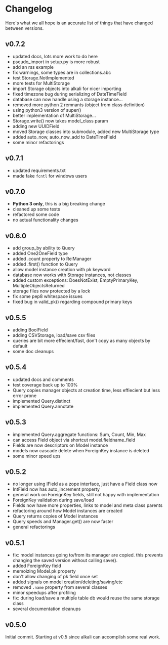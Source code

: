 # Changelog

Here's what we all hope is an accurate list of things that have changed
between versions.

## v0.7.2

* updated docs, lots more work to do here
* pseudo_import in setup.py is more robust
* add an rss example
* fix warnings, some types are in collections.abc
* test Storage.NotImplemented
* more tests for MultiStorage
* import Storage objects into alkali for nicer importing
* fixed timezone bug during serializing of DateTimeField
* database can now handle using a storage instance...
* removed more python 2 remnants (object from class definition)
* using python3 version of super()
* better implementation of MultiStorage...
* Storage.write() now takes model_class param
* adding new UUIDField
* moved Storage classes into submodule, added new MultiStorage type
* added auto_now, auto_now_add to DateTimeField
* some minor refactorings

## v0.7.1

* updated requirements.txt
* made fake `fcntl` for windows users

## v0.7.0

* **Python 3 only**, this is a big breaking change
* cleaned up some tests
* refactored some code
* no actual functionality changes

## v0.6.0

* add group_by ability to Query
* added One2OneField type
* added .count property to RelManager
* added .first() function to Query
* allow model instance creation with pk keyword
* database now works with Storage instances, not classes
* added custom exceptions: DoesNotExist, EmptyPrimaryKey, MultipleObjectsReturned
* storage files now protected by a lock
* fix some pep8 whitespace issues
* fixed bug in valid_pk() regarding compound primary keys

## v0.5.5

* adding BoolField
* adding CSVStorage, load/save csv files
* queries are bit more effecient/fast, don't copy as many objects by default
* some doc cleanups

## v0.5.4

* updated docs and comments
* test coverage back up to 100%
* Query copies manager objects at creation time, less effiecient but
  less error prone
* implemented Query.distinct
* implemented Query.annotate

## v0.5.3

* implemented Query.aggregate functions: Sum, Count, Min, Max
* can access Field object via shortcut model.fieldname_field
* Fields are now descriptors on Model instance
* models now cascade delete when ForeignKey instance is deleted
* some minor speed ups

## v0.5.2

* no longer using IField as a zope interface, just have a Field class now
* IntField now has auto_increment property
* general work on ForeignKey fields, still not happy with implementation
* ForeignKey validation during save/load
* Fields now have more properties, links to model and meta class parents
* refactoring around how Model instances are created
* Query returns copies of Model instances
* Query speeds and Manager.get() are now faster
* general refactorings

## v0.5.1

* fix: model instances going to/from its manager are copied. this
  prevents changing the saved version without calling save().
* added ForeignKey field
* memoizing Model.pk property
* don't allow changing of pk field once set
* added signals on model creation/deleting/saving/etc
* removed `.name` property from several classes
* minor speedups after profiling
* fix: during load/save a multiple table db would reuse the same storage class
* several documentation cleanups

## v0.5.0

Initial commit. Starting at v0.5 since alkali can accomplish some real work.
